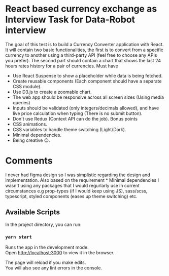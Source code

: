 # React based currency exchange as Interview Task for Data-Robot interview

The goal of this test is to build a Currency Converter application with React. It will contain two basic
functionalities, the first is to convert from a specific currency to another using a third-party API (feel
free to choose any APIs you prefer). The second part should contain a chart that shows the last 24
hours rates history for a pair of currencies.
Must have
- Use React Suspense to show a placeholder while data is being fetched.
- Create reusable components (Each component should have a separate CSS module).
- Use D3.js to create a zoomable chart.
- The web app should be responsive across all screen sizes (Using media queries)
- Inputs should be validated (only integers/decimals allowed), and have live price calculation
when typing (There is no submit button).
- Don't use Redux (Context API can do the job).
Bonus points
- CSS animations.
- CSS variables to handle theme switching (Light/Dark).
- Minimal dependencies.
- Being creative 😉.

# Comments
I never had figma design so I was simplistic regarding the design and implementation. Also based on the requirement * Minimal dependencies I wasn't using any packages that I would regurlarly use in current circumstances e.g prop-types (if I would keep using JS), sass/scss, typescript, styled components (eases up theme switching) etc.

## Available Scripts

In the project directory, you can run:

### `yarn start`

Runs the app in the development mode.\
Open [http://localhost:3000](http://localhost:3000) to view it in the browser.

The page will reload if you make edits.\
You will also see any lint errors in the console.
